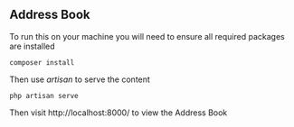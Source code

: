 ## Address Book

To run this on your machine you will need to ensure all required packages are installed

```
composer install
```

Then use *artisan* to serve the content
```
php artisan serve
```

Then visit http://localhost:8000/ to view the Address Book
